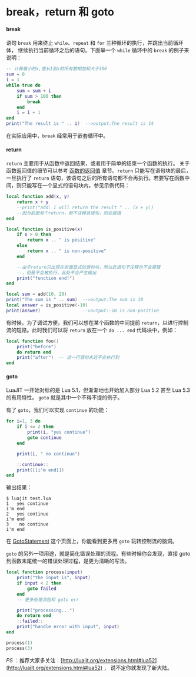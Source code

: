 # break，return 和 goto

#### break
语句 `break` 用来终止 `while`、`repeat` 和 `for` 三种循环的执行，并跳出当前循环体，
继续执行当前循环之后的语句。下面举一个 `while` 循环中的 `break` 的例子来说明：


```lua
-- 计算最小的x,使从1到x的所有数相加和大于100
sum = 0
i = 1
while true do
    sum = sum + i
    if sum > 100 then
        break
    end
    i = i + 1
end
print("The result is " .. i)  -->output:The result is 14
```

在实际应用中，`break` 经常用于嵌套循环中。

#### return

`return` 主要用于从函数中返回结果，或者用于简单的结束一个函数的执行。
关于函数返回值的细节可以参考 [函数的返回值](lua/function_result.md) 章节。`return` 只能写在语句块的最后，一旦执行了 `return` 语句，该语句之后的所有语句都不会再执行。若要写在函数中间，则只能写在一个显式的语句块内，参见示例代码：


```lua
local function add(x, y)
    return x + y
    --print("add: I will return the result " .. (x + y))
    --因为前面有个return，若不注释该语句，则会报错
end

local function is_positive(x)
    if x > 0 then
        return x .. " is positive"
    else
        return x .. " is non-positive"
    end

    --由于return只出现在前面显式的语句块，所以此语句不注释也不会报错
    --，但是不会被执行，此处不会产生输出
    print("function end!")
end

local sum = add(10, 20)
print("The sum is " .. sum)  -->output:The sum is 30
local answer = is_positive(-10)
print(answer)                -->output:-10 is non-positive
```

有时候，为了调试方便，我们可以想在某个函数的中间提前 `return`，以进行控制流的短路。此时我们可以将 `return` 放在一个 `do ... end` 代码块中，例如：

```lua
local function foo()
    print("before")
    do return end
    print("after")  -- 这一行语句永远不会执行到
end
```

#### goto

LuaJIT 一开始对标的是 Lua 5.1，但渐渐地也开始加入部分 Lua 5.2 甚至 Lua 5.3 的有用特性。
`goto` 就是其中一个不得不提的例子。

有了 `goto`，我们可以实现 `continue` 的功能：
```lua
for i=1, 3 do
    if i <= 2 then
        print(i, "yes continue")
        goto continue
    end

    print(i, " no continue")

    ::continue::
    print([[i'm end]])
end
```

输出结果：

```shell
$ luajit test.lua
1   yes continue
i'm end
2   yes continue
i'm end
3    no continue
i'm end
```

在 [GotoStatement](http://lua-users.org/wiki/GotoStatement) 这个页面上，你能看到更多用 `goto` 玩转控制流的脑洞。

`goto` 的另外一项用途，就是简化错误处理的流程。有些时候你会发现，直接 goto 到函数末尾统一的错误处理过程，是更为清晰的写法。
```lua
local function process(input)
    print("the input is", input)
    if input < 2 then
        goto failed
    end
    -- 更多处理流程和 goto err

    print("processing...")
    do return end
    ::failed::
    print("handle error with input", input)
end

process(1)
process(3)
```

*PS* ：推荐大家多关注：[http://luajit.org/extensions.html#lua52](http://luajit.org/extensions.html#lua52) ，
说不定你就发现了新大陆。
